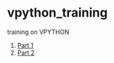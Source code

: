 # vpython_training
training on VPYTHON

1. [Part 1](vpython_training.ipynb)
2. [Part 2](vpython_training_2.ipynb)